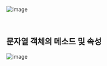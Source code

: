 
![image](https://user-images.githubusercontent.com/51090557/97999354-8befa780-1e2e-11eb-987f-501581491363.png)

<br/> 

## 문자열 객체의 메소드 및 속성
![image](https://user-images.githubusercontent.com/51090557/97999222-66fb3480-1e2e-11eb-88a3-e14de58d78e6.png)
